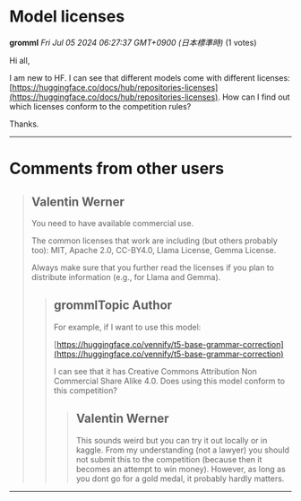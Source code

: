 # Model licenses

**gromml** *Fri Jul 05 2024 06:27:37 GMT+0900 (日本標準時)* (1 votes)

Hi all,

I am new to HF. I can see that different models come with different licenses: [https://huggingface.co/docs/hub/repositories-licenses](https://huggingface.co/docs/hub/repositories-licenses). How can I find out which licenses conform to the competition rules?

Thanks.



---

 # Comments from other users

> ## Valentin Werner
> 
> You need to have available commercial use.
> 
> The common licenses that work are including (but others probably too): MIT, Apache 2.0, CC-BY4.0, Llama License, Gemma License.
> 
> Always make sure that you further read the licenses if you plan to distribute information (e.g., for Llama and Gemma).
> 
> 
> 
> > ## grommlTopic Author
> > 
> > For example, if I want to use this model:
> > 
> > [https://huggingface.co/vennify/t5-base-grammar-correction](https://huggingface.co/vennify/t5-base-grammar-correction)
> > 
> > I can see that it has Creative Commons Attribution Non Commercial Share Alike 4.0. Does using this model conform to this competition?
> > 
> > 
> > 
> > > ## Valentin Werner
> > > 
> > > This sounds weird but you can try it out locally or in kaggle. From my understanding (not a lawyer) you should not submit this to the competition (because then it becomes an attempt to win money). However, as long as you dont go for a gold medal, it probably hardly matters.
> > > 
> > > 
> > > 


---

